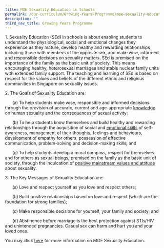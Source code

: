 ```yaml
---
title: MOE Sexuality Education in Schools
permalink: /our-curriculum/Growing-Years-Programme/moe-sexuality-education-in-schools/
description: ""
third_nav_title: Growing Years Programme
---
```

1\. Sexuality Education (SEd) in schools is about enabling students to understand the physiological, social and emotional changes they experience as they mature, develop healthy and rewarding relationships including those with members of the opposite sex, and make wise, informed and responsible decisions on sexuality matters. SEd is premised on the importance of the family as the basic unit of society. This means encouraging healthy, heterosexual marriages and stable nuclear family units with extended family support. The teaching and learning of SEd is based on respect for the values and beliefs of the different ethnic and religious communities in Singapore on sexuality issues.


2\. The Goals of Sexuality Education are:

&nbsp;&nbsp;&nbsp;&nbsp;&nbsp;&nbsp;(a) To help students make wise, responsible and informed decisions through the provision of accurate, current and age-appropriate <u>knowledge</u> on human sexuality and the consequences of sexual activity;

&nbsp;&nbsp;&nbsp;&nbsp;&nbsp;&nbsp;(b) To help students know themselves and build healthy and rewarding relationships through the acquisition of social and <u>emotional skills</u> of self-awareness, management of their thoughts, feelings and behaviours, development of empathy for others, possession of effective communication, problem-solving and decision-making skills; and

 
&nbsp;&nbsp;&nbsp;&nbsp;&nbsp;&nbsp;(c) To help students develop a moral compass, respect for themselves and for others as sexual beings, premised on the family as the basic unit of society, through the inculcation of <u>positive mainstream values and attitude</u> about sexuality.


3\. The Key Messages of Sexuality Education are:   

&nbsp;&nbsp;&nbsp;&nbsp;&nbsp;&nbsp;(a) Love and respect yourself as you love and respect others;   

&nbsp;&nbsp;&nbsp;&nbsp;&nbsp;&nbsp;(b) Build positive relationships based on love and respect (which are the foundation for strong families);

&nbsp;&nbsp;&nbsp;&nbsp;&nbsp;&nbsp;(c) Make responsible decisions for yourself, your family and society; and   

&nbsp;&nbsp;&nbsp;&nbsp;&nbsp;&nbsp;(d) Abstinence before marriage is the best protection against STIs/HIV and unintended pregnancies. Casual sex can harm and hurt you and your loved ones.

You may click [here](https://www.moe.gov.sg/programmes/sexuality-education) for more information on MOE Sexuality Education.   
